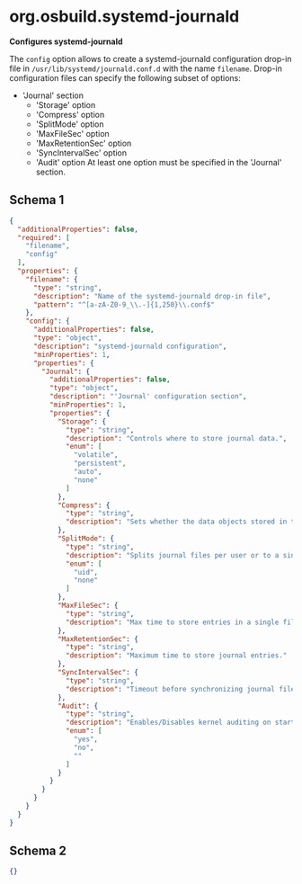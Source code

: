 
# org.osbuild.systemd-journald

**Configures systemd-journald**

The `config` option allows to create a systemd-journald configuration drop-in
file in `/usr/lib/systemd/journald.conf.d` with the name `filename`.
Drop-in configuration files can specify the following subset of options:
- 'Journal' section
  -  'Storage' option
  -  'Compress' option
  -  'SplitMode' option
  -  'MaxFileSec' option
  -  'MaxRetentionSec' option
  -  'SyncIntervalSec' option
  -  'Audit' option
At least one option must be specified in the 'Journal' section.

## Schema 1

```json
{
  "additionalProperties": false,
  "required": [
    "filename",
    "config"
  ],
  "properties": {
    "filename": {
      "type": "string",
      "description": "Name of the systemd-journald drop-in file",
      "pattern": "^[a-zA-Z0-9_\\.-]{1,250}\\.conf$"
    },
    "config": {
      "additionalProperties": false,
      "type": "object",
      "description": "systemd-journald configuration",
      "minProperties": 1,
      "properties": {
        "Journal": {
          "additionalProperties": false,
          "type": "object",
          "description": "'Journal' configuration section",
          "minProperties": 1,
          "properties": {
            "Storage": {
              "type": "string",
              "description": "Controls where to store journal data.",
              "enum": [
                "volatile",
                "persistent",
                "auto",
                "none"
              ]
            },
            "Compress": {
              "type": "string",
              "description": "Sets whether the data objects stored in the journal should be compressed or not. Can also take threshold values."
            },
            "SplitMode": {
              "type": "string",
              "description": "Splits journal files per user or to a single file.",
              "enum": [
                "uid",
                "none"
              ]
            },
            "MaxFileSec": {
              "type": "string",
              "description": "Max time to store entries in a single file. By default seconds, may be sufixed with units to override this."
            },
            "MaxRetentionSec": {
              "type": "string",
              "description": "Maximum time to store journal entries."
            },
            "SyncIntervalSec": {
              "type": "string",
              "description": "Timeout before synchronizing journal files to disk."
            },
            "Audit": {
              "type": "string",
              "description": "Enables/Disables kernel auditing on start-up, leaves it as is if unspecified.",
              "enum": [
                "yes",
                "no",
                ""
              ]
            }
          }
        }
      }
    }
  }
}
```

## Schema 2

```json
{}
```
